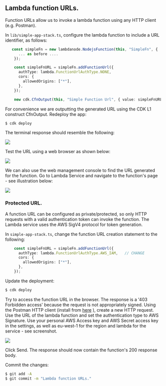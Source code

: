 ## Lambda function URLs.

Function URLs allow us to invoke a lambda function using any HTTP client (e.g. Postman). 

In `lib/simple-app-stack.ts`, configure the lambda function to include a URL identifier, as follows:
~~~ts
   const simpleFn = new lambdanode.NodejsFunction(this, "SimpleFn", {
      ... as before ....
    });

    const simpleFnURL = simpleFn.addFunctionUrl({
      authType: lambda.FunctionUrlAuthType.NONE,
      cors: {
        allowedOrigins: ["*"],
      },
    });

    new cdk.CfnOutput(this, "Simple Function Url", { value: simpleFnURL.url });
~~~
For convenience we are outputting the generated URL using the CDK L1 construct CfnOutput. Redeploy the app:
~~~bash
$ cdk deploy
~~~
The terminal response should resemble the following:

![][furl]

Test the URL using a web browser as shown below:

![][browserres]

We can also use the web management console to find the URL generated for the function. Go to Lambda Service and navigate to the function's page - see illustration below: 

![][furlconsole]

### Protected URL.

A function URL can be configured as private/protected, so only HTTP requests with a valid authentication token can invoke the function. The Lambda service uses the AWS SigV4 protocol for token generation. 

In `simple-app-stack.ts`, change the function URL creation statement to the following:
~~~ts
    const simpleFnURL = simpleFn.addFunctionUrl({
      authType: lambda.FunctionUrlAuthType.AWS_IAM,   // CHANGE
      cors: {
        allowedOrigins: ["*"],
      },
    });
~~~
Update the deployment:
~~~bash
$ cdk deploy
~~~
Try to access the function URL in the browser. The response is a '403 Forbidden access' because the request is not appropriately signed. Using the Postman HTTP client (install from [here][postman] ), create a new HTTP request. Use the URL of the lambda function and set the authentication type to AWS Signature. Use your personal AWS Access key and AWS Secret access key in the settings, as well as eu-west-1 for the region and lambda for the service - see screenshot.

![][postreq]

Click Send. The response should now contain the function's 200 response body.

Commit the changes:
~~~bash
$ git add -A
$ git commit -m "Lambda function URLs."
~~~

[furl]: ./img/furl.png
[browserres]: ./img/browserres.png
[furlconsole]: ./img/furlconsole.png
[postreq]: ./img/postreq.png
[postman]: https://www.postman.com/downloads/
